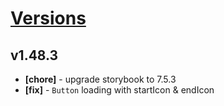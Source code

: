 # [Versions](https://github.com/Tracktor/design-system/releases)

## v1.48.3
- **[chore]** - upgrade storybook to 7.5.3
- **[fix]** - `Button` loading with startIcon & endIcon
